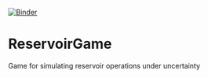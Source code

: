 [![Binder](https://mybinder.org/badge_logo.svg)](https://mybinder.org/v2/gh/julianneq/ReservoirGame/HEAD)
# ReservoirGame
Game for simulating reservoir operations under uncertainty
